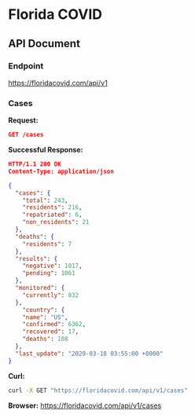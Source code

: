 # Florida COVID

## API Document

### Endpoint
https://floridacovid.com/api/v1

### Cases

**Request:**
```json
GET /cases
```
**Successful Response:**
```json
HTTP/1.1 200 OK
Content-Type: application/json

{
  "cases": {
    "total": 243,
    "residents": 216,
    "repatriated": 6,
    "non_residents": 21
  },
  "deaths": {
    "residents": 7
  },
  "results": {
    "negative": 1017,
    "pending": 1061
  },
  "monitored": {
    "currently": 832
  },
    "country": {
    "name": "US",
    "confirmed": 6362,
    "recovered": 17,
    "deaths": 108
  },
  "last_update": "2020-03-18 03:55:00 +0000"
}
```

**Curl:**
```sh
curl -X GET "https://floridacovid.com/api/v1/cases"
```

**Browser:**
https://floridacovid.com/api/v1/cases